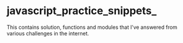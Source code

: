 # javascript_practice_snippets_
This contains solution, functions and modules that I've answered from various challenges in the internet.
